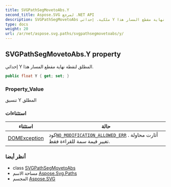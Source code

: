 ```yaml
---
title: SVGPathSegMovetoAbs.Y
second_title: Aspose.SVG لمرجع .NET API
description: SVGPathSegMovetoAbs ملكية. إحداثي Y المطلق لنقطة نهاية مقطع المسار هذا.
type: docs
weight: 20
url: /ar/net/aspose.svg.paths/svgpathsegmovetoabs/y/
---
```

## SVGPathSegMovetoAbs.Y property

إحداثي Y المطلق لنقطة نهاية مقطع المسار هذا.

```csharp
public float Y { get; set; }
```

### Property_Value

تنسيق Y المطلق

### استثناءات

| استثناء | حالة |
| --- | --- |
| [DOMException](../../../aspose.svg.dom/domexception/) | كود[`NO_MODIFICATION_ALLOWED_ERR`](../../../aspose.svg.dom/domexception/no_modification_allowed_err/) . أثارت محاولة تغيير قيمة سمة للقراءة فقط. |

### أنظر أيضا

* class [SVGPathSegMovetoAbs](../)
* مساحة الاسم [Aspose.Svg.Paths](../../svgpathsegmovetoabs/)
* المجسم [Aspose.SVG](../../../)


